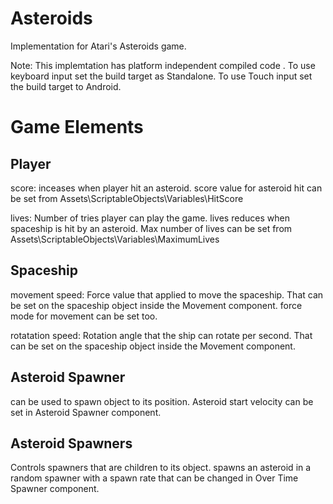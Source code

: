 # Asteroids

Implementation for Atari's Asteroids game.

Note: This implemtation has platform independent compiled code . To use keyboard input set the build target as Standalone. To use Touch input set the build target to Android.

# Game Elements

## Player

score: inceases when player hit an asteroid. score value for asteroid hit can be set from Assets\ScriptableObjects\Variables\HitScore

lives: Number of tries player can play the game. lives reduces when spaceship is hit by an asteroid. Max number of lives can be set from Assets\ScriptableObjects\Variables\MaximumLives

## Spaceship

movement speed: Force value that applied to move the spaceship. That can be set on the spaceship object inside the Movement component. force mode for movement can be set too.

rotatation speed: Rotation angle that the ship can rotate per second. That can be set on the spaceship object inside the Movement component.

## Asteroid Spawner

can be used to spawn object to its position. Asteroid start velocity can be set in Asteroid Spawner component.

## Asteroid Spawners

Controls spawners that are children to its object. spawns an asteroid in a random spawner with a spawn rate that can be changed in Over Time Spawner component.
